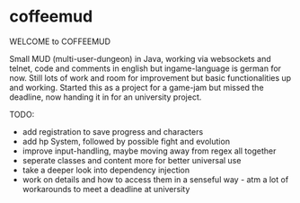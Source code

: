 # coffeemud

WELCOME to COFFEEMUD

Small MUD (multi-user-dungeon) in Java, working via websockets and telnet, code and comments in english but ingame-language is german for now. 
Still lots of work and room for improvement but basic functionalities up and working. Started this as a project for a game-jam but missed the 
deadline, now handing it in for an university project.


TODO:
- add registration to save progress and characters
- add hp System, followed by possible fight and evolution
- improve input-handling, maybe moving away from regex all together
- seperate classes and content more for better universal use
- take a deeper look into dependency injection
- work on details and how to access them in a senseful way - atm a lot of workarounds to meet a deadline at university
